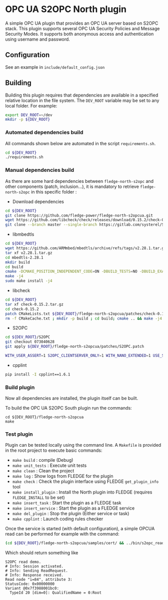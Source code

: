 # OPC UA S2OPC North plugin 

A simple OPC UA plugin that provides an OPC UA server based on S2OPC stack.
This plugin supports several OPC UA Security Policies and Message Security Modes.
It supports both anonymous access and authentication using username and password.


## Configuration

See an example in `include/default_config.json`

## Building

Building this plugin requires that dependencies are available in a specified relative location in the file system. The `DEV_ROOT` variable may be set to any local folder. For example:

```sh
export DEV_ROOT=~/dev
mkdir -p ${DEV_ROOT}
```

### Automated dependencies build

All commands shown below are automated in the script `requirements.sh`.

```sh
cd ${DEV_ROOT}
./requirements.sh
```

### Manual dependencies build
As there are some hard dependencies between `fledge-north-s2opc` and other components (patch, inclusion...), it is mandatory to retrieve `fledge-north-s2opc` in this specific folder :

- Download dependencies

```sh
cd ${DEV_ROOT}
git clone https://github.com/fledge-power/fledge-north-s2opcua.git
wget https://github.com/libcheck/check/releases/download/0.15.2/check-0.15.2.tar.gz
git clone --branch master --single-branch https://gitlab.com/systerel/S2OPC.git
```

- libmbedtls

```sh
cd ${DEV_ROOT}
wget https://github.com/ARMmbed/mbedtls/archive/refs/tags/v2.28.1.tar.gz
tar xf v2.28.1.tar.gz
cd mbedtls-2.28.1
mkdir build
cd build
cmake -DCMAKE_POSITION_INDEPENDENT_CODE=ON -DBUILD_TESTS=NO -DBUILD_EXAMPLES=NO -DCMAKE_BUILD_TYPE=Release ..
make -j4
sudo make install -j4
```

- libcheck

```sh
cd ${DEV_ROOT}
tar xf check-0.15.2.tar.gz
cd check-0.15.2
patch CMakeLists.txt ${DEV_ROOT}/fledge-north-s2opcua/patches/check-0.15.2.patch
rm -f CMakeCache.txt ; mkdir -p build ; cd build; cmake .. && make -j4 && sudo make install; cd -
```
  
- S2OPC

```sh
cd ${DEV_ROOT}/S2OPC
git checkout 073040628
git apply ${DEV_ROOT}/fledge-north-s2opcua/patches/S2OPC.patch

WITH_USER_ASSERT=1 S2OPC_CLIENTSERVER_ONLY=1 WITH_NANO_EXTENDED=1 USE_STATIC_EXT_LIBS=1 BUILD_SHARED_LIBS=0 CMAKE_INSTALL_PREFIX=/usr/local ./build.sh; echo; echo "BUILD done, INSTALLING..."; echo; sudo make install -C build
```

- cpplint

```sh
pip install -I cpplint==1.6.1
```


### Build plugin
Now all dependencies are installed, the plugin itself can be built.

To build the OPC UA S2OPC South plugin run the commands:

```
cd ${DEV_ROOT}/fledge-north-s2opcua
make
```

### Test plugin

Plugin can be tested locally using the command line. A `Makefile` is provided in the root project to execute basic commands:

- `make build` : compile (Debug)
- `make unit_tests` : Execute unit tests
- `make clean` : Clean the project
- `make log` : Show logs from FLEDGE for the plugin
- `make check` : Check the plugin interface using FLEDGE `get_plugin_info` tool
- `make install_plugin` : Install the North plugin into FLEDGE (requires `FLEDGE_INSTALL` to be set)
- `make insert_task` : Start the plugin as a FLEDGE task
- `make insert_service` : Start the plugin as a FLEDGE service
- `make del_plugin` : Stop the plugin (Either service or task)
- `make cpplint` : Launch coding rules checker

Once the service is started (with default configuration), a simple OPCUA read can be performed for example with the command:

``` bash
(cd ${DEV_ROOT}/fledge-north-s2opcua/samples/cert/ && ../bin/s2opc_read --none -e "opc.tcp://localhost:4841" -n "i=84" -a 3)
```

Which should return something like 

```
S2OPC read demo.
# Info: Session activated.
# Info: Sending ReadRequest.
# Info: Response received.
Read node "i=84", attribute 3:
StatusCode: 0x00000000
Variant @0x7f3988001bc0:
  TypeId 20 [dim=0]: QualifiedName = 0:Root
```

